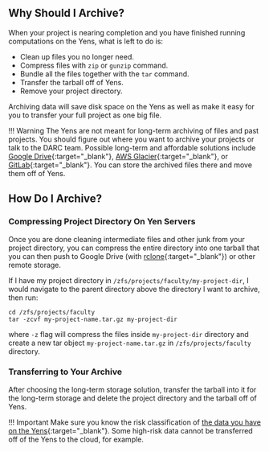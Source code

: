 ## Why Should I Archive?

When your project is nearing completion and you have finished running computations on the Yens, what is left to do is:

- Clean up files you no longer need.
- Compress files with `zip` or `gunzip` command.
- Bundle all the files together with the `tar` command.
- Transfer the tarball off of Yens.
- Remove your project directory.

Archiving data will save disk space on the Yens as well as make it easy for you to transfer your full project as one big file.

!!! Warning
    The Yens are not meant for long-term archiving of files and past projects. You should figure out where you want to archive your projects or talk to the DARC team. Possible long-term and affordable solutions include [Google Drive](https://uit.stanford.edu/service/gsuite/drive){:target="_blank"}, [AWS Glacier](https://aws.amazon.com/glacier/){:target="_blank"}, or [GitLab](https://code.stanford.edu/){:target="_blank"}. You can store the archived files there and move them off of Yens.

## How Do I Archive?

### Compressing Project Directory On Yen Servers
Once you are done cleaning intermediate files and other junk from your project directory, you can compress the entire directory into one tarball that you can then push to Google Drive (with [rclone](/blog/2023/09/18/rclone-files-from-yens-to-google-drive/?h=rclone){:target="_blank"}) or other remote storage.

If I have my project directory in `/zfs/projects/faculty/my-project-dir`, I would navigate to the parent directory above the directory I want to archive, then run:

```title="Terminal Command"
cd /zfs/projects/faculty
tar -zcvf my-project-name.tar.gz my-project-dir
```
where `-z` flag will compress the files inside `my-project-dir` directory and create a new tar object `my-project-name.tar.gz` in `/zfs/projects/faculty` directory.

### Transferring to Your Archive
After choosing the long-term storage solution, transfer the tarball into it for the long-term storage and delete the project directory and the tarball off of Yens.

!!! Important
    Make sure you know the risk classification of [the data you have on the Yens](/_policies/security){:target="_blank"}. Some high-risk data cannot be transferred off of the Yens to the cloud, for example.
